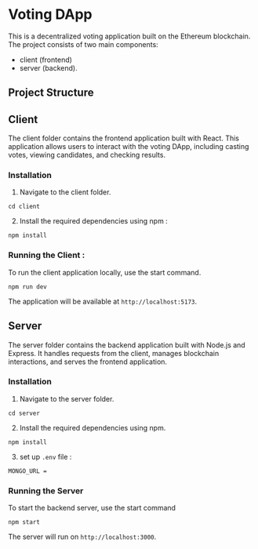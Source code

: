 # Voting DApp

This is a decentralized voting application built on the Ethereum blockchain. The project consists of two main components: 
- client (frontend) 
- server (backend). 

## Project Structure


## Client

The client folder contains the frontend application built with React. This application allows users to interact with the voting DApp, including casting votes, viewing candidates, and checking results.

### Installation

1. Navigate to the client folder.
```
cd client
```
2. Install the required dependencies using npm :

```
npm install
```

### Running the Client :

To run the client application locally, use the start command.

```
npm run dev
```
 The application will be available at `http://localhost:5173`.



## Server

The server folder contains the backend application built with Node.js and Express. It handles requests from the client, manages blockchain interactions, and serves the frontend application.

### Installation

1. Navigate to the server folder.
```
cd server
```
2. Install the required dependencies using npm.

```
npm install
```

3. set up `.env` file :
```
MONGO_URL =
```
### Running the Server

To start the backend server, use the start command

```
npm start
```
 The server will run on `http://localhost:3000`.

